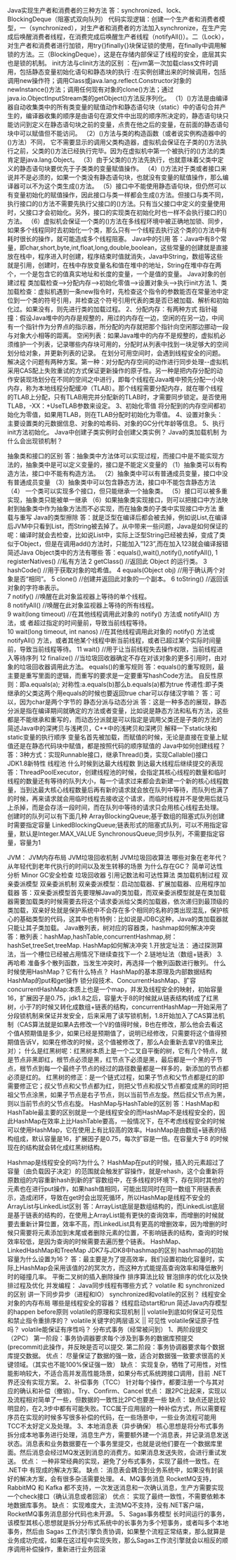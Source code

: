 Java实现生产者和消费者的三种方法 
答：synchronized、lock、BlockingDeque（阻塞式双向队列）
代码实现逻辑：创建一个生产者和消费者模型，一（synchronized），对生产者和消费者的方法加入synchronize，在生产完成后唤醒消费者线程，在消费完成后唤醒生产者线程（notifyAll()）。二（Lock），对生产者和消费者进行加锁，用try{}finally{}块保证锁的使用，在finally中调用解锁的方法。三（BlockingDeque），这是在存储内部保证了线程的安全，底层其实也是锁的机制。
init方法与clinit方法的区别 
<clinit>：在jvm第一次加载class文件时调用，包括静态变量初始化语句和静态块的执行
<init>:在实例创建出来的时候调用，包括调用new操作符；调用Class或java.lang.reflect.Constructor对象的newInstance()方法；调用任何现有对象的clone()方法；通过java.io.ObjectInputStream类的getObject()方法反序列化。
（1）<clinit>()方法是由编译器自动收集类中的所有类变量的赋值动作和静态语句块（static）中的语句合并产生的，编译器收集的顺序是由语句在源文件中出现的顺序所决定的，静态语句块只能访问到定义在静态语句块之前的变量，点贵在他之后的变量，在前面的静态语句块中可以赋值但不能访问。
（2）<clinit>()方法与类的构造函数（或者说实例构造器中的<init>()方法）不同， 它不需要显示的调用父类构造器，虚拟机会保证在子类的<init>()方法执行之前，父类的<clinit>()方法已经执行完毕。因为在虚拟机中第一个被执行的<clinit>()方法的类肯定是java.lang.Object。
（3）由于父类的<clinit>()方法先执行，也就意味着父类中定义的静态语句块要优先于子类类的变量赋值操作。
（4）<clinit>()方法对于类或者接口来说并不是必须的，如果一个类没有静态语句块，也就没有变量的赋值操作，那么编译器可以不为这个类生成<clinit>()方法。
（5）接口中不能使用静态语句块，但仍然可以有变量初始化的赋值操作，因此接口与类一样都会生成<clinit>()方法。但接口与类不同，执行接口的<clinit>()方法不需要先执行父接口的<clinit>()方法。只有当父接口中定义的变量使用时，父接口才会初始化。另外，接口的实现类在初始化时也一样不会执行接口的<clinit>()方法。
（6）虚拟机会保证一个类的<clinit>()方法在多线程环境中被正确地加锁、同步，如果多个线程同时去初始化一个类，那么只有一个线程去执行这个类的<clinit>()方法中有耗时很长的操作，就可能造成多个线程阻塞。
Java中的引用 
答：Java中有8个常量，即char,short,byte,int,float,long,double,boolean，这些常量的创建就是直接放在栈中，程序进入时创建，程序结束时值就消失，Java中String，数组等这些就是引用，创建时，在栈中存放变量名和值在堆中的地址，String在堆中存在两个，一个是包含它的值真实地址和长度的变量，一个是值的变量。
Java对象的创建过程 
类加载检查-->分配内存-->初始化零值-->设置对象头-->执行init方法
1、类加载检查：虚拟机遇到一条new指令时，先检查这个指令的参数能否在常量池中定位到一个类的符号引用，并检查这个符号引用代表的类是否已被加载、解析和初始化过。如果没有，则先进行类的加载过程。
2、分配内存：有两种方式
指针碰撞：假设Java堆中的内存是规整的，用过的内存在一边，空闲的在另一边，中间有一个指针作为分界点的指示器，所分配的内存就把那个指针向空闲那边挪动一段与对象大小相等的距离。
空闲列表：如果Java堆中的内存不是规整的，虚拟机必须维护一个列表，记录哪些内存块可用的，分配时从列表中找到一块足够大的空间划分给对象，并更新列表的记录。
在划分可用空间时，会遇到线程安全的问题。解决这个问题有两种方案。第一种：对分配内存空间的动作进行同步处理--虚拟机采用CAS配上失败重试的方式保证更新操作的原子性。另一种是把内存分配的动作安装现场划分在不同的空间之中进行，即每个线程在Java堆中预先分配一小块内存，称为本地线程分配缓冲（TLAB）。那个线程需要分配内存，就在哪个线程的TLAB上分配，只有TLAB用完并分配新的TLAB时，才需要同步锁定。是否使用TLAB，-XX：+UseTLAB参数来设定。
3、初始化零值 将分配到的内存空间都初始化为零值，如果用TLAB，则在TLAB分配时初始化为零值。
4、设置对象头：主要设置类的元数据信息、对象的哈希码、对象的GC分代年龄等信息。
5、执行init方法初始化。
Java中创建子类实例时会创建父类实例？ 
Java的类加载机制 为什么会出现锁机制？
  
抽象类和接口的区别 
答：抽象类中方法体可以实现过程，而接口中是不能实现方法的，抽象类中是可以定义变量的，接口是不能定义变量的
（1）抽象类可以有构造方法，接口中不能有构造方法。
（2）抽象类中可以有普通成员变量，接口中没有普通成员变量
（3）抽象类中可以包含静态方法，接口中不能包含静态方法
（4） 一个类可以实现多个接口，但只能继承一个抽象类。
（5）接口可以被多重实现，抽象类只能被单一继承
（6）如果抽象类实现接口，则可以把接口中方法映射到抽象类中作为抽象方法而不必实现，而在抽象类的子类中实现接口中方法
重载与重写 
Java的类型擦除 
答：就是泛型在编译后都会被去掉，例如说List<String>,在编译后JVM中只看到List，而String被去掉了。从中带来一些问题，Java是如何保证的呢：编译时就会去检查，比如说List<String>中，实际上泛型String已经被去掉，变成了类似于Object，但是在调用add()方法时，只能加入”123”,而在加入123就会编译报错
简述Java Object类中的方法有哪些 
答：equals(),wait(),notify(),notifyAll(),
1 registerNatives()   //私有方法
 2 getClass()    //返回此 Object 的运行类。
 3 hashCode()    //用于获取对象的哈希值。
 4 equals(Object obj)     //用于确认两个对象是否“相同”。
 5 clone()    //创建并返回此对象的一个副本。 
 6 toString()   //返回该对象的字符串表示。   
 7 notify()    //唤醒在此对象监视器上等待的单个线程。   
 8 notifyAll()     //唤醒在此对象监视器上等待的所有线程。   
 9 wait(long timeout)    //在其他线程调用此对象的 notify() 方法或 notifyAll() 方法，或        者超过指定的时间量前，导致当前线程等待。   
10 wait(long timeout, int nanos)    //在其他线程调用此对象的 notify() 方法或 notifyAll() 方法，或者其他某个线程中断当前线程，或者已超过某个实际时间量前，导致当前线程等待。
11 wait()    //用于让当前线程失去操作权限，当前线程进入等待序列
12 finalize()    //当垃圾回收器确定不存在对该对象的更多引用时，由对象的垃圾回收器调用此方法。
equals()的重写规则
答：equals()的重写规则，最主要是重写里面的逻辑，而重写的要求是一定要重写hashCode方法。
自反性原则：即a.equals(a);
对称性:a.equals(b)那么b.equals(a)都为true
传递性:即子类继承的父类这两个用equals的时候也要返回true
char可以存储汉字嘛？
 答：可以，因为char是两个字节的
静态分派与动态分派 
答：这是一种多态的展现，静态分派是指在编译期间就确定的方法或者变量，比如说是静态方法和私有方法，这些都是不能继承和重写的，而动态分派就是可以指定是调用父类还是子类的方法的
简述Java中的深拷贝与浅拷贝，C++中的浅拷贝和深拷贝 
解释一下static块和static变量的执行顺序 
变量名首先被加载，而赋值的时候，无论是直接在变量上赋值还是在静态代码块中赋值，都是按照代码的顺序赋值的
Java中如何创建线程？ 
答：3种方式：实现Runnable接口，继承Thread()类，实现Callable()接口
JDK1.8新特性 
线程池 什么时候到达最大线程数 到达最大线程后继续提交的表现
答：ThreadPoolExecutor，创建线程池的时候，会指定其核心线程的数量和临时线程的数量还有等待的队列大小，每一个请求过来都会去新建一个新的核心线程数量，当到达最大核心线程数量后再有新的请求就会放在队列中等待，而队列也满了的时候，再来请求就会用临时线程去接收这个请求，而临时线程并不是使用后就马上杀掉，而是会存活一段时间，而在队列中等待的请求只会用核心线程去处理。
创建时的队列可以有下面几种
ArrayBlockingQueue;基于数组的阻塞式队列创建时需要指定容量
LinkedBlockingQueue;链表形式的阻塞式队列，可以不用指定容量，默认是Integer.MAX_VALUE
SynchronousQueue;同步队列，不需要指定容量，容量为1


JVM： 
JVM内存布局 
JVM垃圾回收机制 
JVM垃圾回收算法 
哪些对象在老年代？ 
从年轻代到老年代执行的时间以及发生转移的场景 
为什么存在GC？ 
简单可达性分析 
Minor GC安全检查 
垃圾回收器 
引用记数法和可达性算法 
类加载机制过程 
双亲委派模型 
双亲委派机制 
双亲委派模型：启动加载器、扩展加载器、应用程序加载器 
答：双亲委派模型首先要理解Java的类加载，而双亲委派模型就是在类加载器需要加载类的时候需要去将这个请求委派给父类的加载器，依次递归到最顶级的类加载，双亲好处就是保护系统中不会存在多个相同的名称的类出现混乱，保护核心的基础类型的代码，这其中也有特例：比如说是JDBC这种，Java的类加载器就只能让其子类加载。
Java散列表，树对应的容器类，hashmap如何解决冲突 
答：散列表：hashMap,hashTable,concurrentHashmap,树：hashSet,treeSet,treeMap.
 HashMap如何解决冲突
1.开放定址法： 通过探测算法，当一个槽位已经被占用情况下继续查找下一个
2.链地址法（数组+链表）
3.再哈希 准备多个散列函数，当发生冲突时，再选择一个散列函数进行散列。
什么时候使用HashMap？它有什么特点？ 
HashMap的基本原理及内部数据结构 
HashMap的put和get操作 
锁分段技术、ConcurrentHashMap、扩容
concurrentHashMap:本质上也是一个map，并发及线程安全的映射，初始容量16，扩展因子是0.75，jdk1.8之后，容量大于8的时候就从链表结构转成了红黑树，小于7的时候又转化成数组+链表的结构，concurrentHashMap一开始采用了分段锁机制来保证并发安全，后来采用了读写锁机制，1.8开始加入了CAS算法机制（CAS算法就是如果A去修改一个V的值得时候，B也在修改，那么他会去看这个值A预期值是多少，如果已经是预期值了，说明已经修改，只需要将这个值得预期值告诉V，如果在修改的时候，这个值被修改了，那么A会重新去拿V的值来比对）；
什么是红黑树呢：红黑树本质上是一个二叉自平衡的树，它有几个特点，就是节点非黑即红，根节点必须是黑，红节点下必须是黑，最后都是一个黑的子节点，根节点到每一个最终子节点的经过的路径数量都是一样多的，新添加的节点都必须是红的。
红黑树的修正：是一个链式过程，如果子节点和父节点都是红的即需要修正它；叔父节点和父节点都为红，则把父节点和叔父节点都变成黑的同时把祖父节点涂黑，如果子节点是右子节点，则以当前节点左旋。然后叔父节点为黑，则以当前节点的父节点右旋。
HashMap与HashTable的区别 
答：HashMap和HashTable最主要的区别就是一个是线程安全的而HashMap不是线程安全的，因此HashMap在效率上比HashTable要高，一般情况下，在不考虑线程安全的时候可以使用HashMap，它在使用上有比较高的效率。HashMap是由数组+链表的结构组成，默认容量是16，扩展因子是0.75，每次扩容是一倍。在容量大于8 的时候现在的结构就会转化成红黑树结构。
 

Hashmap是线程安全的吗?为什么？
HashMap在put的时候，插入的元素超过了容量（由负载因子决定）的范围就会触发扩容操作，就是rehash，这个会重新将原数组的内容重新hash到新的扩容数组中，在多线程的环境下，存在同时其他的元素也在进行put操作，如果hash值相同，可能出现同时在同一数组下用链表表示，造成闭环，导致在get时会出现死循环，所以HashMap是线程不安全的 
ArrayList与LinkedList区别 
答：ArrayList底层是数组结构的，而LinkedList底层是基于链表的结构的，在使用上ArrayList能有更快的查询效率，而增删的时候就要去重新计算位置，效率不高，而LinkedList具有更高的增删效率，因为增删的时候只需要将元素添加到末尾或者删除元素的位置，不影响链表的结构，查询的时候效率较低，是因为查询的时候需要去遍历整个链表。
HashMap、LinkedHashMap和TreeMap 
JDK7与JDK8中hashmap的区别 
hashmap的初始容量为什么设置为16？ 
答：最主要是为了提高效率，我们设置初始化容量时，实际上HashMap会采用该值的2的冥次方，而这种方式能提高查询效率和降低散列时的碰撞几率。
平衡二叉树的插入删除操作 
排序算法比较 
冒泡排序的优化以及快排过程及优化 
并发编程： 
Java同步线程有哪些方式？ 
volatile 和 synchronized的区别 
讲一下同步异步（进程和IO） 
synchronized和volatile的区别？ 
线程安全 
对象的内存布局 
哪些是线程安全的容器？ 
线程启动start和run 
简述Java内存模型的happen before原则 
volatile的原理和实现机制 || volatile到底如何保证可见性和禁止指令重排序的？ 
volatile关键字的两层语义 || 可见性 
volatile保证原子性吗？ 
volatile能保证有序性吗？ 
分布式事务（经常被问到）
1、两阶段提交（2PC）
第一阶段：事务协调器要求每个涉及到事务的数据库预提交(precommit)此操作，并反映是否可以提交.
第二阶段：事务协调器要求每个数据库提交数据。
优点： 尽量保证了数据的强一致，适合对数据强一致要求很高的关键领域。（其实也不能100%保证强一致）
缺点： 实现复杂，牺牲了可用性，对性能影响较大，不适合高并发高性能场景，如果分布式系统跨接口调用，目前 .NET 界还没有实现方案。
2、补偿事务（TCC）
针对每个操作，都要注册一个与其对应的确认和补偿（撤销）。Try、Confirm、Cancel
优点： 跟2PC比起来，实现以及流程相对简单了一些，但数据的一致性比2PC也要差一些
缺点： 缺点还是比较明显的，在2,3步中都有可能失败。TCC属于应用层的一种补偿方式，所以需要程序员在实现的时候多写很多补偿的代码，在一些场景中，一些业务流程可能用TCC不太好定义及处理。
3、本地消息表（异步确保）
核心思想是将分布式事务拆分成本地事务进行处理，消息生产方，需要额外建一个消息表，并记录消息发送状态。消息表和业务数据要在一个事务里提交，也就是说他们要在一个数据库里面。然后消息会经过MQ发送到消息的消费方。如果消息发送失败，会进行重试发送。
优点： 一种非常经典的实现，避免了分布式事务，实现了最终一致性。在 .NET中 有现成的解决方案。
缺点： 消息表会耦合到业务系统中，如果没有封装好的解决方案，会有很多杂活需要处理。
4、MQ事务消息
RocketMQ支持，RabbitMQ 和 Kafka 都不支持，一次发送消息和一次确认消息，生产方需要实现一个check接口（确认消息或者回滚）
优点： 实现了最终一致性，不需要依赖本地数据库事务。
缺点： 实现难度大，主流MQ不支持，没有.NET客户端，RocketMQ事务消息部分代码也未开源。
5、Sagas事务模型
长时间运行的事务，该模型其核心思想就是拆分分布式系统中的长事务为多个短事务，或者叫多个本地事务，然后由 Sagas
工作流引擎负责协调，如果整个流程正常结束，那么就算是业务成功完成，如果在这过程中实现失败，那么Sagas工作流引擎就会以相反的顺序调用补偿操作，重新进行业务回滚
